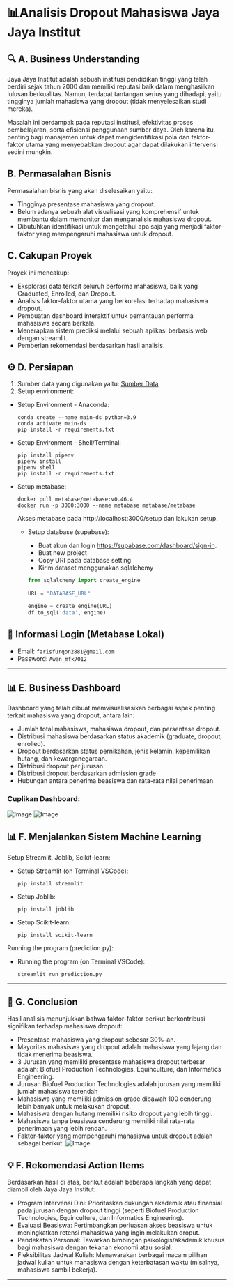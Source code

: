 # 📊Analisis Dropout Mahasiswa Jaya Jaya Institut

## 🔍 A. Business Understanding
Jaya Jaya Institut adalah sebuah institusi pendidikan tinggi yang telah berdiri sejak tahun 2000 dan memiliki reputasi baik dalam menghasilkan lulusan berkualitas. Namun, terdapat tantangan serius yang dihadapi, yaitu tingginya jumlah mahasiswa yang dropout (tidak menyelesaikan studi mereka).

Masalah ini berdampak pada reputasi institusi, efektivitas proses pembelajaran, serta efisiensi penggunaan sumber daya. Oleh karena itu, penting bagi manajemen untuk dapat mengidentifikasi pola dan faktor-faktor utama yang menyebabkan dropout agar dapat dilakukan intervensi sedini mungkin.

## B. Permasalahan Bisnis
Permasalahan bisnis yang akan diselesaikan yaitu:
- Tingginya presentase mahasiswa yang dropout.
- Belum adanya sebuah alat visualisasi yang komprehensif untuk membantu dalam memonitor dan menganalisis mahasiswa dropout.
- Dibutuhkan identifikasi untuk mengetahui apa saja yang menjadi faktor-faktor yang mempengaruhi mahasiswa untuk dropout.

## C. Cakupan Proyek
Proyek ini mencakup:
- Eksplorasi data terkait seluruh performa mahasiswa, baik yang Graduated, Enrolled, dan Dropout.
- Analisis faktor-faktor utama yang berkorelasi terhadap mahasiswa dropout.
- Pembuatan dashboard interaktif untuk pemantauan performa mahasiswa secara berkala.
- Menerapkan sistem prediksi melalui sebuah aplikasi berbasis web dengan streamlit.
- Pemberian rekomendasi berdasarkan hasil analisis.

## ⚙️ D. Persiapan
1. Sumber data yang digunakan yaitu: [Sumber Data](https://github.com/dicodingacademy/dicoding_dataset/blob/main/students_performance/data.csv)
2. Setup environment:
* Setup Environment - Anaconda:
    ```
   conda create --name main-ds python=3.9
    conda activate main-ds
    pip install -r requirements.txt
    ```
* Setup Environment - Shell/Terminal:
  ```
  pip install pipenv
  pipenv install
  pipenv shell
  pip install -r requirements.txt
  ```
  
* Setup metabase:
    ```
    docker pull metabase/metabase:v0.46.4
    docker run -p 3000:3000 --name metabase metabase/metabase
    ```
    Akses metabase pada http://localhost:3000/setup dan lakukan setup.
  * Setup database (supabase):

    * Buat akun dan login https://supabase.com/dashboard/sign-in.
    * Buat new project
    * Copy URI pada database setting
    * Kirim dataset menggunakan sqlalchemy 
    ```python
    from sqlalchemy import create_engine
 
    URL = "DATABASE_URL"
    
    engine = create_engine(URL)
    df.to_sql('data', engine)
    
## 🔐 Informasi Login (Metabase Lokal)

- Email: `farisfurqon2881@gmail.com`
- Password: `Awan_mfk7012`
---

## 📊 E. Business Dashboard

Dashboard yang telah dibuat memvisualisasikan berbagai aspek penting terkait mahasiswa yang dropout, antara lain:
- Jumlah total mahasiswa, mahasiswa dropout, dan persentase dropout.
- Distribusi mahasiswa berdasarkan status akademik (graduate, dropout, enrolled).
- Dropout berdasarkan status pernikahan, jenis kelamin, kepemilikan hutang, dan kewarganegaraan.
- Distribusi dropout per jurusan.
- Distribusi dropout berdasarkan admission grade
- Hubungan antara penerima beasiswa dan rata-rata nilai penerimaan.

### Cuplikan Dashboard:
![Image](https://github.com/user-attachments/assets/681e92c8-142f-44fb-ac6b-66d5bf0270da)
![Image](https://github.com/user-attachments/assets/c633eeaf-ccfd-4afd-968a-fd518030947b)

## 📊 F. Menjalankan Sistem Machine Learning

Setup Streamlit, Joblib, Scikit-learn:
* Setup Streamlit (on Terminal VSCode):
    ```
    pip install streamlit
    ```
* Setup Joblib:
    ```
    pip install joblib
    ```
* Setup Scikit-learn:
    ```
    pip install scikit-learn
    ```

Running the program (prediction.py):
* Running the program (on Terminal VSCode):
    ```
    streamlit run prediction.py
    ```
---

## 📌 G. Conclusion
Hasil analisis menunjukkan bahwa faktor-faktor berikut berkontribusi signifikan terhadap mahasiswa dropout:
- Presentase mahasiswa yang dropout sebesar 30%-an.
- Mayoritas mahasiswa yang dropout adalah mahasiswa yang lajang dan tidak menerima beasiswa.
- 3 Jurusan yang memiliki presentase mahasiswa dropout terbesar adalah: Biofuel Production Technologies, Equinculture, dan  Informatics Engineering.
- Jurusan Biofuel Production Technologies adalah jurusan yang memiliki jumlah mahasiswa terendah
- Mahasiswa yang memiliki admission grade dibawah 100 cenderung lebih banyak untuk melakukan dropout.
- Mahasiswa dengan hutang memiliki risiko dropout yang lebih tinggi.
- Mahasiswa tanpa beasiswa cenderung memiliki nilai rata-rata penerimaan yang lebih rendah.
- Faktor-faktor yang mempengaruhi mahasiswa untuk dropout adalah sebagai berikut:
![Image](https://github.com/user-attachments/assets/c1e428da-b4ad-42f3-bcc2-1b8cbefcb2a6)

## 💡 F. Rekomendasi Action Items

Berdasarkan hasil di atas, berikut adalah beberapa langkah yang dapat diambil oleh Jaya Jaya Institut:
- Program Intervensi Dini: Prioritaskan dukungan akademik atau finansial pada jurusan dengan dropout tinggi (seperti Biofuel Production Technologies, Equinculture, dan  Informatics Engineering).
- Evaluasi Beasiswa: Pertimbangkan perluasan akses beasiswa untuk meningkatkan retensi mahasiswa yang ingin melakukan droput.
- Pendekatan Personal: Tawarkan bimbingan psikologis/akademik khusus bagi mahasiswa dengan tekanan ekonomi atau sosial.
- Fleksibilitas Jadwal Kuliah: Menawarakan berbagai macam pilihan jadwal kuliah untuk mahasiswa dengan keterbatasan waktu (misalnya, mahasiswa sambil bekerja).

---
